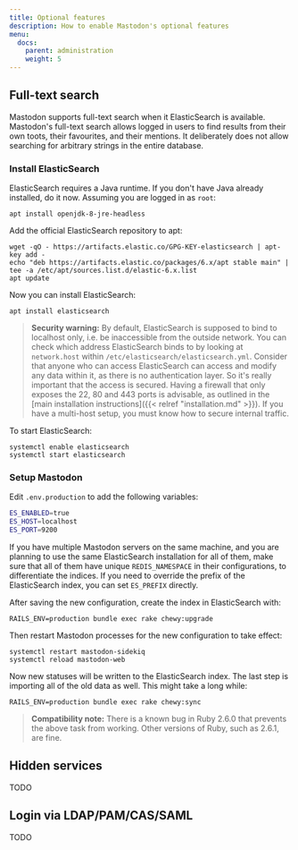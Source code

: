 ```yaml
---
title: Optional features
description: How to enable Mastodon's optional features
menu:
  docs:
    parent: administration
    weight: 5
---
```


## Full-text search

Mastodon supports full-text search when it ElasticSearch is available. Mastodon's full-text search allows logged in users to find results from their own toots, their favourites, and their mentions. It deliberately does not allow searching for arbitrary strings in the entire database.

### Install ElasticSearch

ElasticSearch requires a Java runtime. If you don't have Java already installed, do it now. Assuming you are logged in as `root`:

    apt install openjdk-8-jre-headless

Add the official ElasticSearch repository to apt:

    wget -qO - https://artifacts.elastic.co/GPG-KEY-elasticsearch | apt-key add -
    echo "deb https://artifacts.elastic.co/packages/6.x/apt stable main" | tee -a /etc/apt/sources.list.d/elastic-6.x.list
    apt update

Now you can install ElasticSearch:

    apt install elasticsearch

> **Security warning:** By default, ElasticSearch is supposed to bind to localhost only, i.e. be inaccessible from the outside network. You can check which address ElasticSearch binds to by looking at `network.host` within `/etc/elasticsearch/elasticsearch.yml`. Consider that anyone who can access ElasticSearch can access and modify any data within it, as there is no authentication layer. So it's really important that the access is secured. Having a firewall that only exposes the 22, 80 and 443 ports is advisable, as outlined in the [main installation instructions]({{< relref "installation.md" >}}). If you have a multi-host setup, you must know how to secure internal traffic.

To start ElasticSearch:

    systemctl enable elasticsearch
    systemctl start elasticsearch

### Setup Mastodon

Edit `.env.production` to add the following variables:

```bash
ES_ENABLED=true
ES_HOST=localhost
ES_PORT=9200
```

If you have multiple Mastodon servers on the same machine, and you are planning to use the same ElasticSearch installation for all of them, make sure that all of them have unique `REDIS_NAMESPACE` in their configurations, to differentiate the indices. If you need to override the prefix of the ElasticSearch index, you can set `ES_PREFIX` directly.

After saving the new configuration, create the index in ElasticSearch with:

    RAILS_ENV=production bundle exec rake chewy:upgrade

Then restart Mastodon processes for the new configuration to take effect:

    systemctl restart mastodon-sidekiq
    systemctl reload mastodon-web

Now new statuses will be written to the ElasticSearch index. The last step is importing all of the old data as well. This might take a long while:

    RAILS_ENV=production bundle exec rake chewy:sync

> **Compatibility note:** There is a known bug in Ruby 2.6.0 that prevents the above task from working. Other versions of Ruby, such as 2.6.1, are fine.

## Hidden services

TODO

## Login via LDAP/PAM/CAS/SAML

TODO

